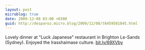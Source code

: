 ```yaml
---
layout: post
microblog: true
date: 2009-12-08 03:00 +0300
guid: http://desparoz.micro.blog/2009/12/08/t6459581845.html
---
```

Lovely dinner at "Luck Japanese" restaurant in Brighton Le-Sands (Sydney). Enjoyed the Irasshaimase culture. [bit.ly/69XVby](http://bit.ly/69XVby)
